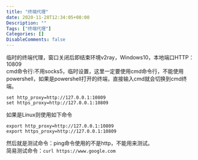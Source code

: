 ```yaml
---
title: "终端代理"
date: 2020-11-28T12:34:05+08:00
Description: ""
Tags: ["终端代理"]
Categories: []
DisableComments: false
---
```

临时的终端代理，窗口关闭后即结束<!--more-->环境v2ray，Windows10，本地端口HTTP：10809  
cmd命令行:不用socks5，临时设置，这里一定要使用cmd命令行，不能使用powershell，如果是powershell打开的终端，直接输入cmd就会切换到cmd终端。
```
set http_proxy=http://127.0.0.1:10809 
set https_proxy=http://127.0.0.1:10809
```
如果是Linux则使用如下命令
```
export http_proxy=http://127.0.0.1:10809
export https_proxy=http://127.0.0.1:10809
```
然后就是测试命令：ping命令使用的不是http，不能用来测试。  
简易测试命令：``` curl https://www.google.com  ```

